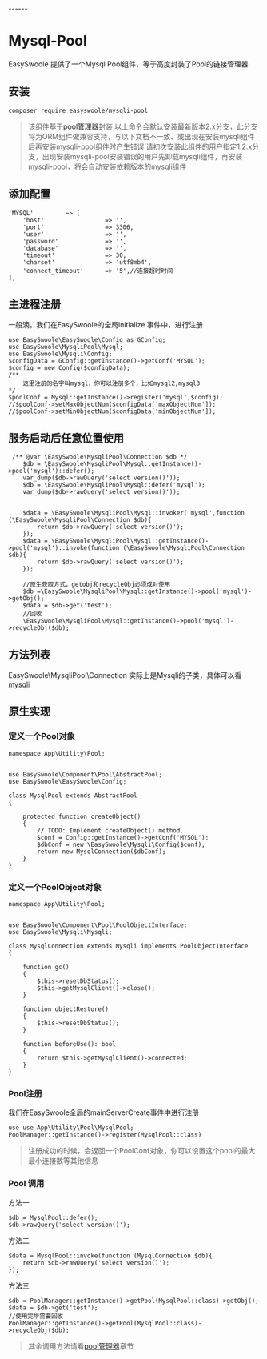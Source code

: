 <head>
     <title>EasySwoole 连接池|swoole 连接池|swoole mysql连接池|PHP连接池</title>
     <meta name="keywords" content="EasySwoole 连接池|swoole 连接池|swoole mysql连接池|PHP连接池"/>
     <meta name="description" content="用swoole协程channle实现的mysql连接池"/>
</head>
---<head>---

# Mysql-Pool

EasySwoole 提供了一个Mysql Pool组件，等于高度封装了Pool的链接管理器
## 安装
```
composer require easyswoole/mysqli-pool
```
> 该组件基于[pool管理器](../Components/Component/pool.md)封装
> 以上命令会默认安装最新版本2.x分支，此分支将为ORM组件做兼容支持，与以下文档不一致、或出现在安装mysqli组件后再安装mysqli-pool组件时产生错误
> 请初次安装此组件的用户指定1.2.x分支，出现安装mysqli-pool安装错误的用户先卸载mysqli组件，再安装mysqli-pool，将会自动安装依赖版本的mysqli组件

## 添加配置
```
'MYSQL'         => [
    'host'                 => '',
    'port'                 => 3306,
    'user'                 => '',
    'password'             => '',
    'database'             => '',
    'timeout'              => 30,
    'charset'              => 'utf8mb4',
    'connect_timeout'      => '5',//连接超时时间
],
```

## 主进程注册
一般滴，我们在EasySwoole的全局initialize 事件中，进行注册
```
use EasySwoole\EasySwoole\Config as GConfig;
use EasySwoole\MysqliPool\Mysql;
use EasySwoole\Mysqli\Config;
$configData = GConfig::getInstance()->getConf('MYSQL');
$config = new Config($configData);
/**
    这里注册的名字叫mysql，你可以注册多个，比如mysql2,mysql3
*/
$poolConf = Mysql::getInstance()->register('mysql',$config);
//$poolConf->setMaxObjectNum($configData['maxObjectNum']);
//$poolConf->setMinObjectNum($configData['minObjectNum']);
```

## 服务启动后任意位置使用
```
 /** @var \EasySwoole\MysqliPool\Connection $db */
    $db = \EasySwoole\MysqliPool\Mysql::getInstance()->pool('mysql')::defer();
    var_dump($db->rawQuery('select version()'));
    $db = \EasySwoole\MysqliPool\Mysql::defer('mysql');
    var_dump($db->rawQuery('select version()'));
    
    
    $data = \EasySwoole\MysqliPool\Mysql::invoker('mysql',function (\EasySwoole\MysqliPool\Connection $db){
        return $db->rawQuery('select version()');
    });
    $data = \EasySwoole\MysqliPool\Mysql::getInstance()->pool('mysql')::invoke(function (\EasySwoole\MysqliPool\Connection $db){
        return $db->rawQuery('select version()');
    });
    
    //原生获取方式，getobj和recycleObj必须成对使用
    $db =\EasySwoole\MysqliPool\Mysql::getInstance()->pool('mysql')->getObj();
    $data = $db->get('test');
    //回收
    \EasySwoole\MysqliPool\Mysql::getInstance()->pool('mysql')->recycleObj($db);

```

## 方法列表

EasySwoole\MysqliPool\Connection 实际上是Mysqli的子类，具体可以看 [mysqli](Mysqli/install.md)


## 原生实现

### 定义一个Pool对象

```
namespace App\Utility\Pool;


use EasySwoole\Component\Pool\AbstractPool;
use EasySwoole\EasySwoole\Config;

class MysqlPool extends AbstractPool
{

    protected function createObject()
    {
        // TODO: Implement createObject() method.
        $conf = Config::getInstance()->getConf('MYSQL');
        $dbConf = new \EasySwoole\Mysqli\Config($conf);
        return new MysqlConnection($dbConf);
    }
}
```


### 定义一个PoolObject对象

```
namespace App\Utility\Pool;


use EasySwoole\Component\Pool\PoolObjectInterface;
use EasySwoole\Mysqli\Mysqli;

class MysqlConnection extends Mysqli implements PoolObjectInterface
{

    function gc()
    {
        $this->resetDbStatus();
        $this->getMysqlClient()->close();
    }

    function objectRestore()
    {
        $this->resetDbStatus();
    }

    function beforeUse(): bool
    {
        return $this->getMysqlClient()->connected;
    }
}
```

### Pool注册

我们在EasySwoole全局的mainServerCreate事件中进行注册
```
use use App\Utility\Pool\MysqlPool;
PoolManager::getInstance()->register(MysqlPool::class)
```

> 注册成功的时候，会返回一个PoolConf对象，你可以设置这个pool的最大最小连接数等其他信息

### Pool 调用
方法一
```
$db = MysqlPool::defer();
$db->rawQuery('select version()');
```
方法二

```
$data = MysqlPool::invoke(function (MysqlConnection $db){
    return $db->rawQuery('select version()');
});
```
方法三
```
$db = PoolManager::getInstance()->getPool(MysqlPool::class)->getObj();
$data = $db->get('test');
//使用完毕需要回收
PoolManager::getInstance()->getPool(MysqlPool::class)->recycleObj($db);
```

> 其余调用方法请看[pool管理器](../Components/Component/pool.md)章节